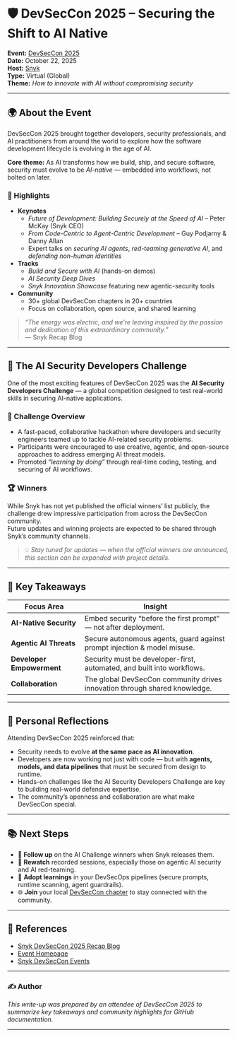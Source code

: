 # 🛡️ DevSecCon 2025 – Securing the Shift to AI Native

**Event:** [DevSecCon 2025](https://snyk.brandlive.com/DevSecCon25/en/home)  
**Date:** October 22, 2025  
**Host:** [Snyk](https://snyk.io)  
**Type:** Virtual (Global)  
**Theme:** *How to innovate with AI without compromising security*

---

## 🌍 About the Event

DevSecCon 2025 brought together developers, security professionals, and AI practitioners from around the world to explore how the software development lifecycle is evolving in the age of AI.

**Core theme:** As AI transforms how we build, ship, and secure software, security must evolve to be *AI-native* — embedded into workflows, not bolted on later.

### 🔑 Highlights
- **Keynotes**
  - *Future of Development: Building Securely at the Speed of AI* – Peter McKay (Snyk CEO)
  - *From Code-Centric to Agent-Centric Development* – Guy Podjarny & Danny Allan
  - Expert talks on *securing AI agents*, *red-teaming generative AI*, and *defending non-human identities*
- **Tracks**
  - *Build and Secure with AI* (hands-on demos)
  - *AI Security Deep Dives*
  - *Snyk Innovation Showcase* featuring new agentic-security tools
- **Community**
  - 30+ global DevSecCon chapters in 20+ countries
  - Focus on collaboration, open source, and shared learning

> *“The energy was electric, and we’re leaving inspired by the passion and dedication of this extraordinary community.”*  
> — Snyk Recap Blog

---

## 🤖 The AI Security Developers Challenge

One of the most exciting features of DevSecCon 2025 was the **AI Security Developers Challenge** — a global competition designed to test real-world skills in securing AI-native applications.

### 🧠 Challenge Overview
- A fast-paced, collaborative hackathon where developers and security engineers teamed up to tackle AI-related security problems.
- Participants were encouraged to use creative, agentic, and open-source approaches to address emerging AI threat models.
- Promoted *“learning by doing”* through real-time coding, testing, and securing of AI workflows.

### 🏆 Winners
While Snyk has not yet published the official winners’ list publicly, the challenge drew impressive participation from across the DevSecCon community.  
Future updates and winning projects are expected to be shared through Snyk’s community channels.

> 💡 *Stay tuned for updates — when the official winners are announced, this section can be expanded with project details.*

---

## 🔐 Key Takeaways

| Focus Area | Insight |
|-------------|----------|
| **AI-Native Security** | Embed security “before the first prompt” — not after deployment. |
| **Agentic AI Threats** | Secure autonomous agents, guard against prompt injection & model misuse. |
| **Developer Empowerment** | Security must be developer-first, automated, and built into workflows. |
| **Collaboration** | The global DevSecCon community drives innovation through shared knowledge. |

---

## 🧭 Personal Reflections

Attending DevSecCon 2025 reinforced that:

- Security needs to evolve **at the same pace as AI innovation**.  
- Developers are now working not just with code — but with **agents, models, and data pipelines** that must be secured from design to runtime.  
- Hands-on challenges like the AI Security Developers Challenge are key to building real-world defensive expertise.  
- The community’s openness and collaboration are what make DevSecCon special.

---

## 📚 Next Steps

- 🔎 **Follow up** on the AI Challenge winners when Snyk releases them.  
- 🧩 **Rewatch** recorded sessions, especially those on agentic AI security and AI red-teaming.  
- 🧠 **Adopt learnings** in your DevSecOps pipelines (secure prompts, runtime scanning, agent guardrails).  
- 🌐 **Join** your local [DevSecCon chapter](https://snyk.io/blog/devseccon-2025-recap-securing-the-ai-revolution-together/?utm_source=chatgpt.com) to stay connected with the community.  

---

## 📄 References
- [Snyk DevSecCon 2025 Recap Blog](https://snyk.io/blog/devseccon-2025-recap-securing-the-ai-revolution-together/?utm_source=chatgpt.com)  
- [Event Homepage](https://snyk.brandlive.com/DevSecCon25/en/home)  
- [Snyk DevSecCon Events](https://snyk.io/events/devseccon/?utm_source=chatgpt.com)

---

### ✍️ Author
*This write-up was prepared by an attendee of DevSecCon 2025 to summarize key takeaways and community highlights for GitHub documentation.*

---
